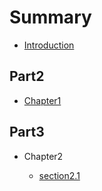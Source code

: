 # Summary

* [Introduction](README.md)

## Part2

* [Chapter1](chapter1/chapter1.md)

## Part3

* Chapter2

  * [section2.1](chapter2/section2-1.md)
